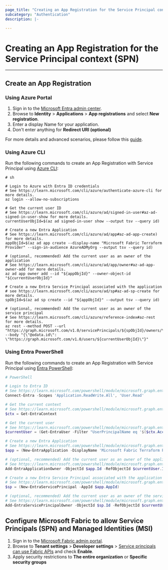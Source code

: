 ```yaml
---
page_title: "Creating an App Registration for the Service Principal context (SPN)"
subcategory: "Authentication"
description: |-

---
```


# Creating an App Registration for the Service Principal context (SPN)

---

## Create an App Registration

### Using Azure Portal

1. Sign in to the [Microsoft Entra admin center](https://entra.microsoft.com).
1. Browse to **Identity** > **Applications** > **App registrations** and select **New registration**.
1. Enter a display Name for your application.
1. Don't enter anything for **Redirect URI (optional)**

For more details and advanced scenarios, please follow this [guide](https://learn.microsoft.com/entra/identity-platform/quickstart-register-app#register-an-application).

### Using Azure CLI

Run the following commands to create an App Registration with Service Principal using [Azure CLI](https://learn.microsoft.com/cli/azure/):

```shell
# sh

# Login to Azure with Entra ID credentials
# See https://learn.microsoft.com/cli/azure/authenticate-azure-cli for more details.
az login --allow-no-subscriptions

# Get the current user ID
# See https://learn.microsoft.com/cli/azure/ad/signed-in-user#az-ad-signed-in-user-show for more details.
currentUserObjId=$(az ad signed-in-user show --output tsv --query id)

# Create a new Entra Application
# See https://learn.microsoft.com/cli/azure/ad/app#az-ad-app-create) for more details.
appObjId=$(az ad app create --display-name "Microsoft Fabric Terraform Provider" --sign-in-audience AzureADMyOrg --output tsv --query id)

# (optional, recommended) Add the current user as an owner of the application
# See https://learn.microsoft.com/cli/azure/ad/app/owner#az-ad-app-owner-add for more details.
az ad app owner add --id "${appObjId}" --owner-object-id "${currentUserObjId}"

# Create a new Entra Service Principal associated with the application
# see https://learn.microsoft.com/cli/azure/ad/sp#az-ad-sp-create for more details.
spObjId=$(az ad sp create --id "${appObjId}" --output tsv --query id)

# (optional, recommended) Add the current user as an owner of the service principal
# See https://learn.microsoft.com/cli/azure/reference-index#az-rest for more details.
az rest --method POST --url "https://graph.microsoft.com/v1.0/servicePrincipals/${spObjId}/owners/\$ref" --body "{\"@odata.id\": \"https://graph.microsoft.com/v1.0/users/${currentUserObjId}\"}"
```

### Using Entra PowerShell

Run the following commands to create an App Registration with Service Principal using [Entra PowerShell](https://learn.microsoft.com/powershell/entra-powershell/):

```powershell
# PowerShell

# Login to Entra ID
# See https://learn.microsoft.com/powershell/module/microsoft.graph.entra/connect-entra
Connect-Entra -Scopes 'Application.ReadWrite.All', 'User.Read'

# Get the current context
# See https://learn.microsoft.com/powershell/module/microsoft.graph.entra/get-entracontext
$ctx = Get-EntraContext

# Get the current user
# See https://learn.microsoft.com/powershell/module/microsoft.graph.entra/get-entrauser
$currentUser = (Get-EntraUser -Filter "UserPrincipalName eq '$($ctx.Account)'" -Property Id)

# Create a new Entra Application
# See https://learn.microsoft.com/powershell/module/microsoft.graph.entra/new-entraapplication for more details.
$app = (New-EntraApplication -DisplayName 'Microsoft Fabric Terraform Provider' -SigninAudience AzureADMyOrg)

# (optional, recommended) Add the current user as an owner of the application
# See https://learn.microsoft.com/powershell/module/microsoft.graph.entra/add-entraapplicationowner for more details.
Add-EntraApplicationOwner -ObjectId $app.Id -RefObjectId $currentUser.Id

# Create a new Entra Service Principal associated with the application
# See https://learn.microsoft.com/powershell/module/microsoft.graph.entra/new-entraserviceprincipal for more details.
$sp = (New-EntraServicePrincipal -AppId $app.AppId)

# (optional, recommended) Add the current user as an owner of the service principal
# See https://learn.microsoft.com/powershell/module/microsoft.graph.entra/add-entraserviceprincipalowner for more details.
Add-EntraServicePrincipalOwner -ObjectId $sp.Id -RefObjectId $currentUser.Id
```

## Configure Microsoft Fabric to allow Service Principals (SPN) and Managed Identities (MSI)

1. Sign in to the [Microsoft Fabric admin portal](https://app.fabric.microsoft.com/admin-portal).
1. Browse to **Tenant settings** > **Developer settings** > [Service principals can use Fabric APIs](https://learn.microsoft.com/fabric/admin/service-admin-portal-developer#service-principals-can-use-fabric-apis) and check **Enable**.
1. Apply security restrictions to **The entire organization** or **Specific security groups**
